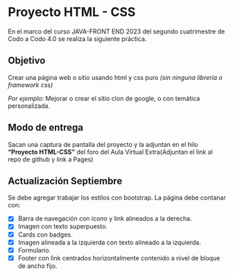 # Proyecto HTML - CSS

En el marco del curso JAVA-FRONT END 2023 del segundo cuatrimestre de Codo a Codo 4.0 se realiza la siguiente práctica.

## Objetivo

Crear una página web o sitio usando html y css puro *(sin ninguna librería o framework css)*

*Por ejemplo*: Mejorar o crear el sitio clon de google, o con temática personalizada.

## Modo de entrega

Sacan una captura de pantalla del proyecto y la adjuntan en el hilo **“Proyecto HTML-CSS”** del foro del Aula Virtual
Extra(Adjuntan el link al repo de github y link a Pages)

## Actualización Septiembre
Se debe agregar trabajar los estilos con bootstrap.
La página debe contanar con:
* [x] Barra de navegación con ícono y link alineados a la derecha.
* [x] Imagen con texto superpuesto.
* [x] Cards con badges.
* [x] Imagen alineada a la izquierda con texto alineado a la izquierda.
* [x] Formulario.
* [x] Footer con link centrados horizontalmente contenido a nivel de bloque de ancho fijo.
